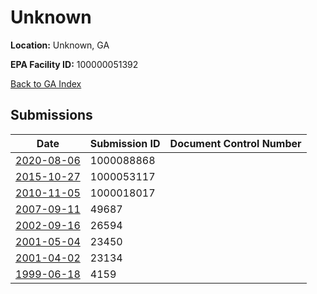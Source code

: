 # Unknown

**Location:** Unknown, GA

**EPA Facility ID:** 100000051392

[Back to GA Index](../../index.md)

## Submissions

| Date | Submission ID | Document Control Number |
|------|--------------|-------------------------|
| [2020-08-06](submissions/1000088868.md) | 1000088868 |  |
| [2015-10-27](submissions/1000053117.md) | 1000053117 |  |
| [2010-11-05](submissions/1000018017.md) | 1000018017 |  |
| [2007-09-11](submissions/49687.md) | 49687 |  |
| [2002-09-16](submissions/26594.md) | 26594 |  |
| [2001-05-04](submissions/23450.md) | 23450 |  |
| [2001-04-02](submissions/23134.md) | 23134 |  |
| [1999-06-18](submissions/4159.md) | 4159 |  |
